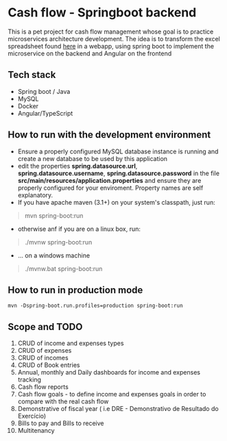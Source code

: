 # Cash flow - Springboot backend 
This is a pet project for cash flow management whose goal is to practice microservices architecture development.
The idea is to transform the excel spreadsheet found [here](https://luz.vc/planilhas-empresariais/planilha-de-fluxo-de-caixa-excel) 
in a webapp, using spring boot to implement the microservice on the backend and Angular on the frontend

## Tech stack
- Spring boot / Java
- MySQL
- Docker
- Angular/TypeScript 


## How to run with the development environment

- Ensure a properly configured MySQL database instance is running and create a new database to be used by this application  
- edit the properties __spring.datasource.url__, __spring.datasource.username__, __spring.datasource.password__ in the file  **src/main/resources/application.properties** and ensure they are properly configured for your enviroment. Property names are self explanatory.
- If you have apache maven (3.1+) on your system's classpath, just run:
> mvn spring-boot:run 
- otherwise anf if you are on a linux box, run:
> ./mvnw spring-boot:run
- ... on a windows machine
> ./mvnw.bat spring-boot:run


## How to run in production mode
	mvn -Dspring-boot.run.profiles=production spring-boot:run

## Scope and TODO
1. CRUD of income and expenses types
2. CRUD of expenses
3. CRUD of incomes
4. CRUD of Book entries
5. Annual, monthly and Daily dashboards for income and expenses tracking  
6. Cash flow reports
7. Cash flow goals - to define income and expenses goals in order to compare with the real cash flow
8. Demonstrative of fiscal year ( i.e  DRE - Demonstrativo de Resultado do Exercício)
9. Bills to pay and Bills to receive
10. Multitenancy
